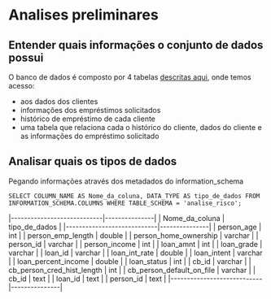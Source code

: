 # Analises preliminares

## Entender quais informações o conjunto de dados possui
O banco de dados é composto por 4 tabelas [descritas aqui](https://github.com/Mirlaa/Challenge-Data-Science-1ed/blob/main/Dados/README.md), onde temos acesso:
 

* aos dados dos clientes
* informações dos empréstimos solicitados
* histórico de empréstimo de cada cliente
* uma tabela que relaciona cada o histórico do cliente, dados do cliente e as informações do empréstimo solicitado

## Analisar quais os tipos de dados
Pegando informações através dos metadados do information_schema

`SELECT COLUMN_NAME AS Nome_da_coluna, DATA_TYPE AS tipo_de_dados FROM INFORMATION_SCHEMA.COLUMNS WHERE TABLE_SCHEMA = 'analise_risco';`

|----------------------------|---------------|
| Nome_da_coluna             | tipo_de_dados |
|----------------------------|---------------|
| person_age                 | int           |
| person_emp_length          | double        |
| person_home_ownership      | varchar       |
| person_id                  | varchar       |
| person_income              | int           |
| loan_amnt                  | int           |
| loan_grade                 | varchar       |
| loan_id                    | varchar       |
| loan_int_rate              | double        |
| loan_intent                | varchar       |
| loan_percent_income        | double        |
| loan_status                | int           |
| cb_id                      | varchar       |
| cb_person_cred_hist_length | int           |
| cb_person_default_on_file  | varchar       |
| cb_id                      | text          |
| loan_id                    | text          |
| person_id                  | text          |
|----------------------------|---------------|



